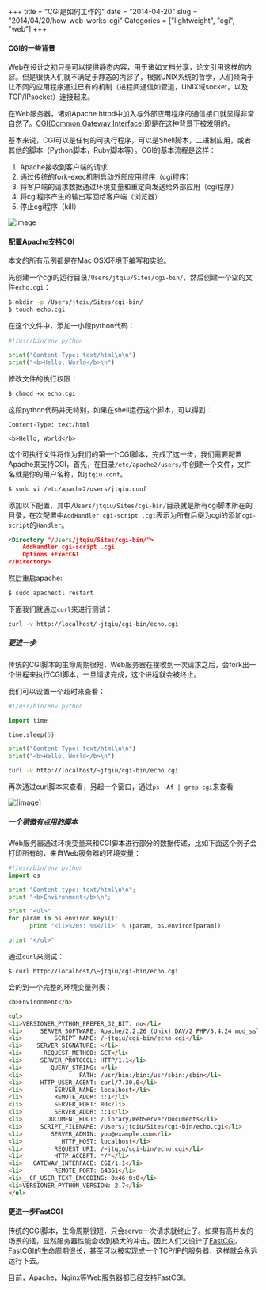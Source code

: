 +++
title = "CGI是如何工作的"
date = "2014-04-20"
slug = "2014/04/20/how-web-works-cgi"
Categories = ["lightweight", "cgi", "web"]
+++

#### CGI的一些背景

Web在设计之初只是可以提供静态内容，用于诸如文档分享，论文引用这样的内容。但是很快人们就不满足于静态的内容了，根据UNIX系统的哲学，人们倾向于让不同的应用程序通过已有的机制（进程间通信如管道，UNIX域socket，以及TCP/IPsocket）连接起来。

在Web服务器，诸如Apache httpd中加入与外部应用程序的通信接口就显得非常自然了。[CGI(Common Gateway Interface)](http://en.wikipedia.org/wiki/Common_Gateway_Interface)即是在这种背景下被发明的。

基本来说，CGI可以是任何的可执行程序，可以是Shell脚本，二进制应用，或者其他的脚本（Python脚本，Ruby脚本等）。CGI的基本流程是这样：

1.	Apache接收到客户端的请求
2.	通过传统的fork-exec机制启动外部应用程序（cgi程序）
3.	将客户端的请求数据通过环境变量和重定向发送给外部应用（cgi程序）
4.	将cgi程序产生的输出写回给客户端（浏览器）
5.	停止cgi程序（kill）

![image](/images/2014/04/cgi.png)

#### 配置Apache支持CGI

本文的所有示例都是在Mac OSX环境下编写和实验。

先创建一个cgi的运行目录`/Users/jtqiu/Sites/cgi-bin/`，然后创建一个空的文件`echo.cgi`：	

```sh
$ mkdir -p /Users/jtqiu/Sites/cgi-bin/
$ touch echo.cgi
```

在这个文件中，添加一小段python代码：

```python
#!/usr/bin/env python

print("Content-Type: text/html\n\n")
print("<b>Hello, World</b>\n")
```

修改文件的执行权限：

```sh
$ chmod +x echo.cgi
```

这段python代码并无特别，如果在shell运行这个脚本，可以得到：

```
Content-Type: text/html

<b>Hello, World</b>
```

这个可执行文件将作为我们的第一个CGI脚本，完成了这一步，我们需要配置Apache来支持CGI，首先，在目录`/etc/apache2/users/`中创建一个文件，文件名就是你的用户名称，如`jtqiu.conf`。

```sh
$ sudo vi /etc/apache2/users/jtqiu.conf
```

添加以下配置，其中`/Users/jtqiu/Sites/cgi-bin/`目录就是所有cgi脚本所在的目录，在次配置中`AddHandler cgi-script .cgi`表示为所有后缀为cgi的添加`cgi-script`的`Handler`。

```xml
<Directory "/Users/jtqiu/Sites/cgi-bin/">
    AddHandler cgi-script .cgi
    Options +ExecCGI
</Directory>
```

然后重启apache:

```sh
$ sudo apachectl restart
```

下面我们就通过`curl`来进行测试：

```sh
curl -v http://localhost/~jtqiu/cgi-bin/echo.cgi
```

##### 更进一步

传统的CGI脚本的生命周期很短，Web服务器在接收到一次请求之后，会fork出一个进程来执行CGI脚本，一旦请求完成，这个进程就会被终止。

我们可以设置一个超时来查看：

```python
#!/usr/bin/env python

import time

time.sleep(5)

print("Content-Type: text/html\n\n")
print("<b>Hello, World</b>\n")
```

```sh
curl -v http://localhost/~jtqiu/cgi-bin/echo.cgi
```

再次通过curl脚本来查看，另起一个窗口，通过`ps -Af | grep cgi`来查看

![[image]](/images/2014/04/cgi-ps-resized.png)


##### 一个稍微有点用的脚本

Web服务器通过环境变量来和CGI脚本进行部分的数据传递，比如下面这个例子会打印所有的，来自Web服务器的环境变量：

```python
#!/usr/bin/env python
import os

print "Content-type: text/html\n\n";
print "<b>Environment</b>\n";

print "<ul>"
for param in os.environ.keys():
      print "<li>%20s: %s</li>" % (param, os.environ[param])

print "</ul>"
```

通过`curl`来测试：

```
$ curl http://localhost/\~jtqiu/cgi-bin/echo.cgi
```

会的到一个完整的环境变量列表：

```html
<b>Environment</b>

<ul>
<li>VERSIONER_PYTHON_PREFER_32_BIT: no</li>
<li>     SERVER_SOFTWARE: Apache/2.2.26 (Unix) DAV/2 PHP/5.4.24 mod_ssl/2.2.26 OpenSSL/0.9.8y</li>
<li>         SCRIPT_NAME: /~jtqiu/cgi-bin/echo.cgi</li>
<li>    SERVER_SIGNATURE: </li>
<li>      REQUEST_METHOD: GET</li>
<li>     SERVER_PROTOCOL: HTTP/1.1</li>
<li>        QUERY_STRING: </li>
<li>                PATH: /usr/bin:/bin:/usr/sbin:/sbin</li>
<li>     HTTP_USER_AGENT: curl/7.30.0</li>
<li>         SERVER_NAME: localhost</li>
<li>         REMOTE_ADDR: ::1</li>
<li>         SERVER_PORT: 80</li>
<li>         SERVER_ADDR: ::1</li>
<li>       DOCUMENT_ROOT: /Library/WebServer/Documents</li>
<li>     SCRIPT_FILENAME: /Users/jtqiu/Sites/cgi-bin/echo.cgi</li>
<li>        SERVER_ADMIN: you@example.com</li>
<li>           HTTP_HOST: localhost</li>
<li>         REQUEST_URI: /~jtqiu/cgi-bin/echo.cgi</li>
<li>         HTTP_ACCEPT: */*</li>
<li>   GATEWAY_INTERFACE: CGI/1.1</li>
<li>         REMOTE_PORT: 64361</li>
<li>__CF_USER_TEXT_ENCODING: 0x46:0:0</li>
<li>VERSIONER_PYTHON_VERSION: 2.7</li>
</ul>

```

#### 更进一步FastCGI

传统的CGI脚本，生命周期很短，只会serve一次请求就终止了。如果有高并发的场景的话，显然服务器性能会收到极大的冲击。因此人们又设计了[FastCGI](http://en.wikipedia.org/wiki/FastCGI)。FastCGI的生命周期很长，甚至可以被实现成一个TCP/IP的服务器，这样就会永远运行下去。

目前，Apache，Nginx等Web服务器都已经支持FastCGI。
